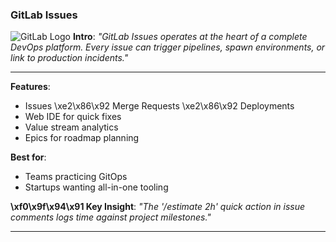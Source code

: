 ### **GitLab Issues**
![GitLab Logo](https://about.gitlab.com/images/press/logo/png/gitlab-logo-500.png)
**Intro**:
*"GitLab Issues operates at the heart of a complete DevOps platform. Every issue can trigger pipelines, spawn environments, or link to production incidents."*

---

**Features**:
- Issues \xe2\x86\x92 Merge Requests \xe2\x86\x92 Deployments
- Web IDE for quick fixes
- Value stream analytics
- Epics for roadmap planning

**Best for**:
- Teams practicing GitOps
- Startups wanting all-in-one tooling

**\xf0\x9f\x94\x91 Key Insight**:
*"The '/estimate 2h' quick action in issue comments logs time against project milestones."*

---

